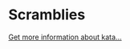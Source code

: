 Scramblies
=
[Get more information about kata...](https://www.codewars.com//kata//kata/55c04b4cc56a697bb0000048)